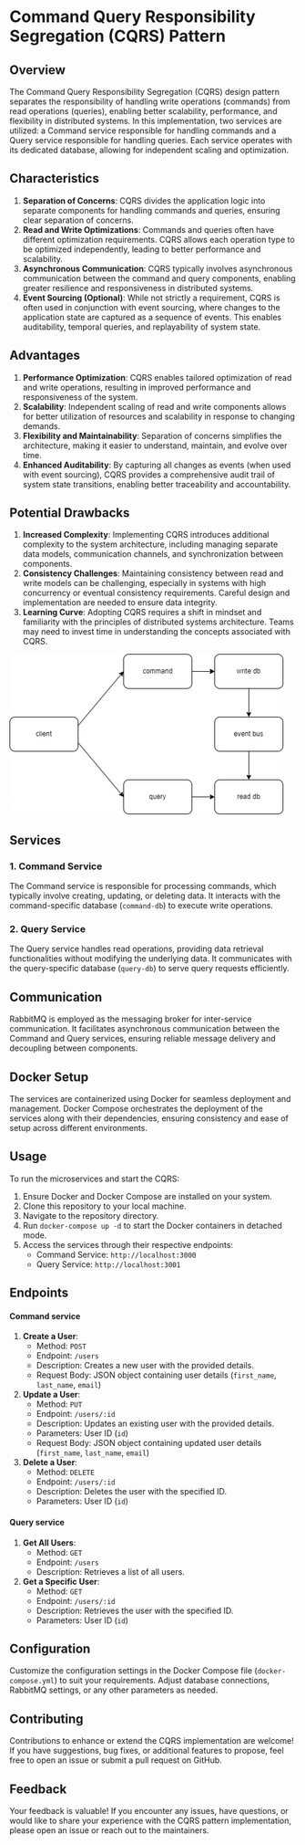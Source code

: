 # Command Query Responsibility Segregation (CQRS) Pattern

## Overview

The Command Query Responsibility Segregation (CQRS) design pattern separates the responsibility of handling write operations (commands) from read operations (queries), enabling better scalability, performance, and flexibility in distributed systems. In this implementation, two services are utilized: a Command service responsible for handling commands and a Query service responsible for handling queries. Each service operates with its dedicated database, allowing for independent scaling and optimization.

## Characteristics

1. **Separation of Concerns**: CQRS divides the application logic into separate components for handling commands and queries, ensuring clear separation of concerns.
2. **Read and Write Optimizations**: Commands and queries often have different optimization requirements. CQRS allows each operation type to be optimized independently, leading to better performance and scalability.
3. **Asynchronous Communication**: CQRS typically involves asynchronous communication between the command and query components, enabling greater resilience and responsiveness in distributed systems.
4. **Event Sourcing (Optional)**: While not strictly a requirement, CQRS is often used in conjunction with event sourcing, where changes to the application state are captured as a sequence of events. This enables auditability, temporal queries, and replayability of system state.

## Advantages

1. **Performance Optimization**: CQRS enables tailored optimization of read and write operations, resulting in improved performance and responsiveness of the system.
2. **Scalability**: Independent scaling of read and write components allows for better utilization of resources and scalability in response to changing demands.
3. **Flexibility and Maintainability**: Separation of concerns simplifies the architecture, making it easier to understand, maintain, and evolve over time.
4. **Enhanced Auditability**: By capturing all changes as events (when used with event sourcing), CQRS provides a comprehensive audit trail of system state transitions, enabling better traceability and accountability.

## Potential Drawbacks

1. **Increased Complexity**: Implementing CQRS introduces additional complexity to the system architecture, including managing separate data models, communication channels, and synchronization between components.
2. **Consistency Challenges**: Maintaining consistency between read and write models can be challenging, especially in systems with high concurrency or eventual consistency requirements. Careful design and implementation are needed to ensure data integrity.
3. **Learning Curve**: Adopting CQRS requires a shift in mindset and familiarity with the principles of distributed systems architecture. Teams may need to invest time in understanding the concepts associated with CQRS.

![CQRS Diagram](./CQRS.png 'CQRS')

## Services

### 1. Command Service

The Command service is responsible for processing commands, which typically involve creating, updating, or deleting data. It interacts with the command-specific database (`command-db`) to execute write operations.

### 2. Query Service

The Query service handles read operations, providing data retrieval functionalities without modifying the underlying data. It communicates with the query-specific database (`query-db`) to serve query requests efficiently.

## Communication

RabbitMQ is employed as the messaging broker for inter-service communication. It facilitates asynchronous communication between the Command and Query services, ensuring reliable message delivery and decoupling between components.

## Docker Setup

The services are containerized using Docker for seamless deployment and management. Docker Compose orchestrates the deployment of the services along with their dependencies, ensuring consistency and ease of setup across different environments.

## Usage

To run the microservices and start the CQRS:

1. Ensure Docker and Docker Compose are installed on your system.
2. Clone this repository to your local machine.
3. Navigate to the repository directory.
4. Run `docker-compose up -d` to start the Docker containers in detached mode.
5. Access the services through their respective endpoints:
   - Command Service: `http://localhost:3000`
   - Query Service: `http://localhost:3001`

## Endpoints

#### Command service

1. **Create a User**:
   - Method: `POST`
   - Endpoint: `/users`
   - Description: Creates a new user with the provided details.
   - Request Body: JSON object containing user details (`first_name`, `last_name`, `email`)
2. **Update a User**:
   - Method: `PUT`
   - Endpoint: `/users/:id`
   - Description: Updates an existing user with the provided details.
   - Parameters: User ID (`id`)
   - Request Body: JSON object containing updated user details (`first_name`, `last_name`, `email`)
3. **Delete a User**:
   - Method: `DELETE`
   - Endpoint: `/users/:id`
   - Description: Deletes the user with the specified ID.
   - Parameters: User ID (`id`)

#### Query service

1. **Get All Users**:
   - Method: `GET`
   - Endpoint: `/users`
   - Description: Retrieves a list of all users.
2. **Get a Specific User**:
   - Method: `GET`
   - Endpoint: `/users/:id`
   - Description: Retrieves the user with the specified ID.
   - Parameters: User ID (`id`)

## Configuration

Customize the configuration settings in the Docker Compose file (`docker-compose.yml`) to suit your requirements. Adjust database connections, RabbitMQ settings, or any other parameters as needed.

## Contributing

Contributions to enhance or extend the CQRS implementation are welcome! If you have suggestions, bug fixes, or additional features to propose, feel free to open an issue or submit a pull request on GitHub.

## Feedback

Your feedback is valuable! If you encounter any issues, have questions, or would like to share your experience with the CQRS pattern implementation, please open an issue or reach out to the maintainers.
